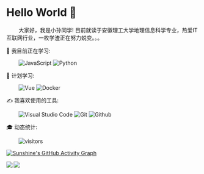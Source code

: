 # Hello World 🙋

&emsp;&emsp; 大家好，我是小孙同学! 目前就读于安徽理工大学地理信息科学专业，热爱IT互联网行业，一枚学渣正在努力蜕变。。。

💪 我目前正在学习:

&emsp;&emsp; ![JavaScript](https://img.shields.io/badge/-JavaScript-F7DF1E?style=flat-square&logo=JavaScript&logoColor=000) ![Python](https://img.shields.io/badge/-Python-AFEEEE?style=flat-square&logo=Python&logoColor=00BFFF)

🧠 计划学习:

&emsp;&emsp; ![Vue](https://img.shields.io/badge/-Vue-4FC08D?style=flat-square&logo=Vue.js&logoColor=fff) ![Docker](https://img.shields.io/badge/-Docker-2496ED?style=flat-square&logo=Docker&logoColor=fff)

✍️ 我喜欢使用的工具:

&emsp;&emsp; ![Visual Studio Code](https://img.shields.io/badge/-Visual%20Studio%20Code-007ACC?style=flat-square&logo=Visual%20Studio%20Code&logoColor=fff) ![Git](https://img.shields.io/badge/-Git-F05032?style=flat-square&logo=Git&logoColor=fff) ![Github](https://img.shields.io/badge/-Github-181717?style=flat-square&logo=Github&logoColor=fff) 

🎓 动态统计:

<!-- GitHub主页访客统计数据 -->

&emsp;&emsp; ![visitors](https://visitor-badge.glitch.me/badge?page_id=sun0225SUN)



<!-- <img align="" src="https://github-readme-stats.vercel.app/api/top-langs/?username=sun0225SUN&layout=compact)](https://github.com/anuraghazra/github-readme-stats" > -->


<!-- ![Sunshine's GitHub stats](https://github-readme-stats.vercel.app/api?username=sun0225SUN&show_icons=true&theme=radical) -->

<!-- 最近动态 -->
[![Sunshine's GitHub Activity Graph](https://activity-graph.herokuapp.com/graph?username=sun0225SUN&theme=xcode)](https://github.com/sun0225SUN)



<!-- CSDN统计数据 -->

<img align="left" src="https://stats.justsong.cn/api/csdn?id=weixin_50915462" >

<!-- B站统计数据 -->
<img align="left" src="https://stats.justsong.cn/api/bilibili/?id=448488855" >






<!--
**sun0225SUN/sun0225SUN** is a ✨ _special_ ✨ repository because its `README.md` (this file) appears on your GitHub profile.

Here are some ideas to get you started:

- 🔭 I’m currently working on ...
- 🌱 I’m currently learning ...
- 👯 I’m looking to collaborate on ...
- 🤔 I’m looking for help with ...
- 💬 Ask me about ...
- 📫 How to reach me: ...
- 😄 Pronouns: ...
- ⚡ Fun fact: ...
-->
